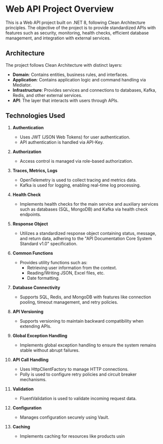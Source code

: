 # Web API Project Overview

This is a Web API project built on .NET 8, following Clean Architecture principles. The objective of the project is to provide standardized APIs with features such as security, monitoring, health checks, efficient database management, and integration with external services.

## Architecture

The project follows Clean Architecture with distinct layers:

- **Domain**: Contains entities, business rules, and interfaces.
- **Application**: Contains application logic and command handling via Mediator.
- **Infrastructure**: Provides services and connections to databases, Kafka, Redis, and other external services.
- **API**: The layer that interacts with users through APIs.

## Technologies Used

1. **Authentication**
   - Uses JWT (JSON Web Tokens) for user authentication.
   - API authentication is handled via API-Key.

2. **Authorization**
   - Access control is managed via role-based authorization.

3. **Traces, Metrics, Logs**
   - OpenTelemetry is used to collect tracing and metrics data.
   - Kafka is used for logging, enabling real-time log processing.

4. **Health Check**
   - Implements health checks for the main service and auxiliary services such as databases (SQL, MongoDB) and Kafka via health check endpoints.

5. **Response Object**
   - Utilizes a standardized response object containing status, message, and return data, adhering to the "API Documentation Core System Standard v1.0" specification.

6. **Common Functions**
   - Provides utility functions such as:
     - Retrieving user information from the context.
     - Reading/Writing JSON, Excel files, etc.
     - Date formatting.

7. **Database Connectivity**
   - Supports SQL, Redis, and MongoDB with features like connection pooling, timeout management, and retry policies.

8. **API Versioning**
   - Supports versioning to maintain backward compatibility when extending APIs.

9. **Global Exception Handling**
   - Implements global exception handling to ensure the system remains stable without abrupt failures.

10. **API Call Handling**
    - Uses HttpClientFactory to manage HTTP connections.
    - Polly is used to configure retry policies and circuit breaker mechanisms.

11. **Validation**
    - FluentValidation is used to validate incoming request data.

12. **Configuration**
    - Manages configuration securely using Vault.

13. **Caching**
    - Implements caching for resources like products usin
